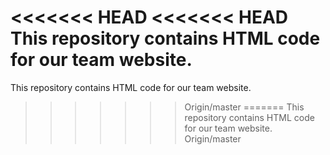 <<<<<<< HEAD
<<<<<<< HEAD
This repository contains HTML code for our team website.
=======
This repository contains HTML code for our team website.
>>>>>>> Origin/master
=======
This repository contains HTML code for our team website.
>>>>>>> Origin/master
